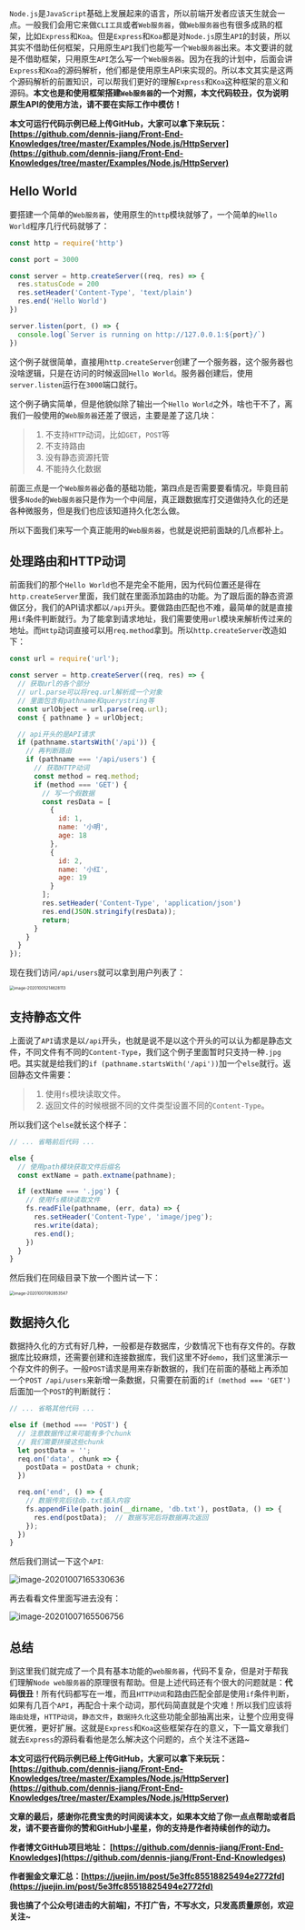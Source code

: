 `Node.js`是`JavaScript`基础上发展起来的语言，所以前端开发者应该天生就会一点。一般我们会用它来做`CLI工具`或者`Web服务器`，做`Web服务器`也有很多成熟的框架，比如`Express`和`Koa`。但是`Express`和`Koa`都是对`Node.js`原生`API`的封装，所以其实不借助任何框架，只用原生`API`我们也能写一个`Web服务器`出来。本文要讲的就是不借助框架，只用原生`API`怎么写一个`Web服务器`。因为在我的计划中，后面会讲`Express`和`Koa`的源码解析，他们都是使用原生API来实现的。所以本文其实是这两个源码解析的前置知识，可以帮我们更好的理解`Express`和`Koa`这种框架的意义和源码。**本文也是和使用框架搭建`Web服务器`的一个对照，本文代码较丑，仅为说明原生API的使用方法，请不要在实际工作中模仿！**

**本文可运行代码示例已经上传GitHub，大家可以拿下来玩玩：[https://github.com/dennis-jiang/Front-End-Knowledges/tree/master/Examples/Node.js/HttpServer](https://github.com/dennis-jiang/Front-End-Knowledges/tree/master/Examples/Node.js/HttpServer)**

## Hello World

要搭建一个简单的`Web服务器`，使用原生的`http`模块就够了，一个简单的`Hello World`程序几行代码就够了：

```javascript
const http = require('http')

const port = 3000

const server = http.createServer((req, res) => {
  res.statusCode = 200
  res.setHeader('Content-Type', 'text/plain')
  res.end('Hello World')
})

server.listen(port, () => {
  console.log(`Server is running on http://127.0.0.1:${port}/`)
})
```

这个例子就很简单，直接用`http.createServer`创建了一个服务器，这个服务器也没啥逻辑，只是在访问的时候返回`Hello World`。服务器创建后，使用`server.listen`运行在`3000`端口就行。

这个例子确实简单，但是他貌似除了输出一个`Hello World`之外，啥也干不了，离我们一般使用的`Web服务器`还差了很远，主要是差了这几块：

> 1. 不支持`HTTP`动词，比如`GET`，`POST`等
> 2. 不支持路由
> 3. 没有静态资源托管
> 4. 不能持久化数据

前面三点是一个`Web服务器`必备的基础功能，第四点是否需要要看情况，毕竟目前很多`Node`的`Web服务器`只是作为一个中间层，真正跟数据库打交道做持久化的还是各种微服务，但是我们也应该知道持久化怎么做。

所以下面我们来写一个真正能用的`Web服务器`，也就是说把前面缺的几点都补上。

## 处理路由和HTTP动词

前面我们的那个`Hello World`也不是完全不能用，因为代码位置还是得在`http.createServer`里面，我们就在里面添加路由的功能。为了跟后面的静态资源做区分，我们的API请求都以`/api`开头。要做路由匹配也不难，最简单的就是直接用`if`条件判断就行。为了能拿到请求地址，我们需要使用`url`模块来解析传过来的地址。而`Http`动词直接可以用`req.method`拿到。所以`http.createServer`改造如下：

```javascript
const url = require('url');

const server = http.createServer((req, res) => {
  // 获取url的各个部分
  // url.parse可以将req.url解析成一个对象
  // 里面包含有pathname和querystring等
  const urlObject = url.parse(req.url);
  const { pathname } = urlObject;

  // api开头的是API请求
  if (pathname.startsWith('/api')) {
    // 再判断路由
    if (pathname === '/api/users') {
      // 获取HTTP动词
      const method = req.method;
      if (method === 'GET') {
        // 写一个假数据
        const resData = [
          {
            id: 1,
            name: '小明',
            age: 18
          },
          {
            id: 2,
            name: '小红',
            age: 19
          }
        ];
        res.setHeader('Content-Type', 'application/json')
        res.end(JSON.stringify(resData));
        return;
      }
    }
  }
});
```

现在我们访问`/api/users`就可以拿到用户列表了：

<img src="../../images/Node/HttpServer/image-20201005214628113.png" alt="image-20201005214628113" style="zoom:50%;" />

## 支持静态文件

上面说了`API`请求是以`/api`开头，也就是说不是以这个开头的可以认为都是静态文件，不同文件有不同的`Content-Type`，我们这个例子里面暂时只支持一种`.jpg`吧。其实就是给我们的`if (pathname.startsWith('/api'))`加一个`else`就行。返回静态文件需要：

> 1. 使用`fs`模块读取文件。
> 2. 返回文件的时候根据不同的文件类型设置不同的`Content-Type`。

所以我们这个`else`就长这个样子：

```javascript
// ... 省略前后代码 ...

else {
  // 使用path模块获取文件后缀名
  const extName = path.extname(pathname);

  if (extName === '.jpg') {
    // 使用fs模块读取文件
    fs.readFile(pathname, (err, data) => {
      res.setHeader('Content-Type', 'image/jpeg');
      res.write(data);
      res.end();
    })
  }
}
```

然后我们在同级目录下放一个图片试一下：

<img src="../../images/Node/HttpServer/image-20201007092853547.png" alt="image-20201007092853547" style="zoom:50%;" />

## 数据持久化

数据持久化的方式有好几种，一般都是存数据库，少数情况下也有存文件的。存数据库比较麻烦，还需要创建和连接数据库，我们这里不好`demo`，我们这里演示一个存文件的例子。一般`POST`请求是用来存新数据的，我们在前面的基础上再添加一个`POST /api/users`来新增一条数据，只需要在前面的`if (method === 'GET')`后面加一个`POST`的判断就行：

```javascript
// ... 省略其他代码 ...

else if (method === 'POST') {
  // 注意数据传过来可能有多个chunk
  // 我们需要拼接这些chunk
  let postData = '';
  req.on('data', chunk => {
    postData = postData + chunk;
  })

  req.on('end', () => {
    // 数据传完后往db.txt插入内容
    fs.appendFile(path.join(__dirname, 'db.txt'), postData, () => {
      res.end(postData);  // 数据写完后将数据再次返回
    });
  })
}
```

然后我们测试一下这个`API`:

![image-20201007165330636](../../images/Node/HttpServer/image-20201007165330636.png)

再去看看文件里面写进去没有：

![image-20201007165506756](../../images/Node/HttpServer/image-20201007165506756.png)

## 总结

到这里我们就完成了一个具有基本功能的`web服务器`，代码不复杂，但是对于帮我们理解`Node web服务器`的原理很有帮助。但是上述代码还有个很大的问题就是：**代码很丑**！所有代码都写在一堆，而且`HTTP动词`和路由匹配全部是使用`if`条件判断，如果有几百个`API`，再配合十来个动词，那代码简直就是个灾难！所以我们应该将`路由处理`，`HTTP动词`，`静态文件`，`数据持久化`这些功能全部抽离出来，让整个应用变得更优雅，更好扩展。这就是`Express`和`Koa`这些框架存在的意义，下一篇文章我们就去`Express`的源码看看他是怎么解决这个问题的，点个关注不迷路~

**本文可运行代码示例已经上传GitHub，大家可以拿下来玩玩：[https://github.com/dennis-jiang/Front-End-Knowledges/tree/master/Examples/Node.js/HttpServer](https://github.com/dennis-jiang/Front-End-Knowledges/tree/master/Examples/Node.js/HttpServer)**

**文章的最后，感谢你花费宝贵的时间阅读本文，如果本文给了你一点点帮助或者启发，请不要吝啬你的赞和GitHub小星星，你的支持是作者持续创作的动力。**

**作者博文GitHub项目地址： [https://github.com/dennis-jiang/Front-End-Knowledges](https://github.com/dennis-jiang/Front-End-Knowledges)**

**作者掘金文章汇总：[https://juejin.im/post/5e3ffc85518825494e2772fd](https://juejin.im/post/5e3ffc85518825494e2772fd)**

**我也搞了个公众号[进击的大前端]，不打广告，不写水文，只发高质量原创，欢迎关注~**
